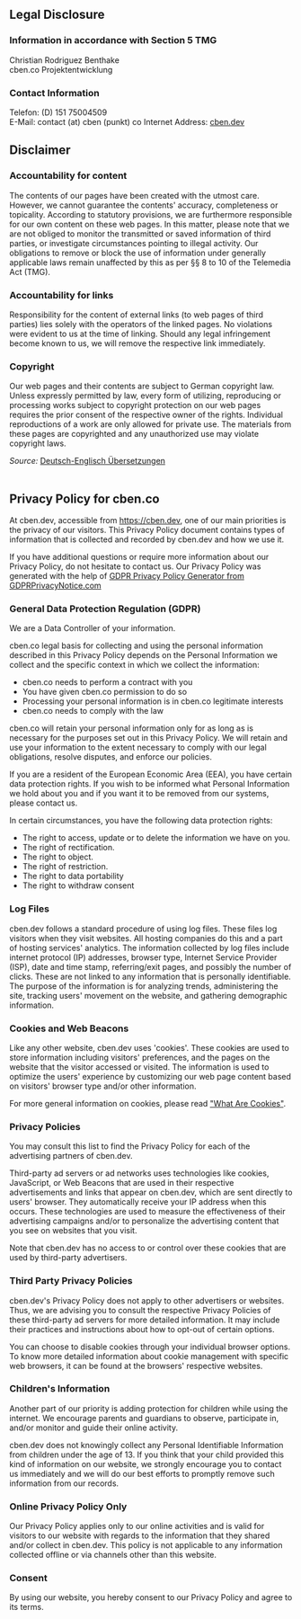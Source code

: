 ## Legal Disclosure

### Information in accordance with Section 5 TMG    

Christian Rodriguez Benthake  
cben.co Projektentwicklung

### Contact Information

Telefon: (D) 151 75004509  
E-Mail: contact (at) cben (punkt) co
Internet Address: [cben.dev](https://cben.dev)

## Disclaimer

### Accountability for content

The contents of our pages have been created with the utmost care. However, we cannot guarantee the contents' accuracy, completeness or topicality. According to statutory provisions, we are furthermore responsible for our own content on these web pages. In this matter, please note that we are not obliged to monitor the transmitted or saved information of third parties, or investigate circumstances pointing to illegal activity. Our obligations to remove or block the use of information under generally applicable laws remain unaffected by this as per §§ 8 to 10 of the Telemedia Act (TMG).

### Accountability for links

Responsibility for the content of external links (to web pages of third parties) lies solely with the operators of the linked pages. No violations were evident to us at the time of linking. Should any legal infringement become known to us, we will remove the respective link immediately.

### Copyright

Our web pages and their contents are subject to German copyright law. Unless expressly permitted by law, every form of utilizing, reproducing or processing works subject to copyright protection on our web pages requires the prior consent of the respective owner of the rights. Individual reproductions of a work are only allowed for private use. The materials from these pages are copyrighted and any unauthorized use may violate copyright laws.

<i>Source: </i><a href="http://www.translate-24h.de" target="_blank">Deutsch-Englisch Übersetzungen</a> <br><br>


## Privacy Policy for cben.co

At cben.dev, accessible from https://cben.dev, one of our main priorities is the privacy of our visitors. This Privacy Policy document contains types of information that is collected and recorded by cben.dev and how we use it.

If you have additional questions or require more information about our Privacy Policy, do not hesitate to contact us. Our Privacy Policy was generated with the help of [GDPR Privacy Policy Generator from GDPRPrivacyNotice.com](https://www.gdprprivacynotice.com/)

### General Data Protection Regulation (GDPR)

We are a Data Controller of your information.

cben.co legal basis for collecting and using the personal information described in this Privacy Policy depends on the Personal Information we collect and the specific context in which we collect the information:

*   cben.co needs to perform a contract with you
*   You have given cben.co permission to do so
*   Processing your personal information is in cben.co legitimate interests
*   cben.co needs to comply with the law

cben.co will retain your personal information only for as long as is necessary for the purposes set out in this Privacy Policy. We will retain and use your information to the extent necessary to comply with our legal obligations, resolve disputes, and enforce our policies.

If you are a resident of the European Economic Area (EEA), you have certain data protection rights. If you wish to be informed what Personal Information we hold about you and if you want it to be removed from our systems, please contact us.

In certain circumstances, you have the following data protection rights:

*   The right to access, update or to delete the information we have on you.
*   The right of rectification.
*   The right to object.
*   The right of restriction.
*   The right to data portability
*   The right to withdraw consent

### Log Files

cben.dev follows a standard procedure of using log files. These files log visitors when they visit websites. All hosting companies do this and a part of hosting services' analytics. The information collected by log files include internet protocol (IP) addresses, browser type, Internet Service Provider (ISP), date and time stamp, referring/exit pages, and possibly the number of clicks. These are not linked to any information that is personally identifiable. The purpose of the information is for analyzing trends, administering the site, tracking users' movement on the website, and gathering demographic information.

### Cookies and Web Beacons

Like any other website, cben.dev uses 'cookies'. These cookies are used to store information including visitors' preferences, and the pages on the website that the visitor accessed or visited. The information is used to optimize the users' experience by customizing our web page content based on visitors' browser type and/or other information.

For more general information on cookies, please read ["What Are Cookies"](https://www.cookieconsent.com/what-are-cookies/).

### Privacy Policies

You may consult this list to find the Privacy Policy for each of the advertising partners of cben.dev.

Third-party ad servers or ad networks uses technologies like cookies, JavaScript, or Web Beacons that are used in their respective advertisements and links that appear on cben.dev, which are sent directly to users' browser. They automatically receive your IP address when this occurs. These technologies are used to measure the effectiveness of their advertising campaigns and/or to personalize the advertising content that you see on websites that you visit.

Note that cben.dev has no access to or control over these cookies that are used by third-party advertisers.

### Third Party Privacy Policies

cben.dev's Privacy Policy does not apply to other advertisers or websites. Thus, we are advising you to consult the respective Privacy Policies of these third-party ad servers for more detailed information. It may include their practices and instructions about how to opt-out of certain options.

You can choose to disable cookies through your individual browser options. To know more detailed information about cookie management with specific web browsers, it can be found at the browsers' respective websites.

### Children's Information

Another part of our priority is adding protection for children while using the internet. We encourage parents and guardians to observe, participate in, and/or monitor and guide their online activity.

cben.dev does not knowingly collect any Personal Identifiable Information from children under the age of 13\. If you think that your child provided this kind of information on our website, we strongly encourage you to contact us immediately and we will do our best efforts to promptly remove such information from our records.

### Online Privacy Policy Only

Our Privacy Policy applies only to our online activities and is valid for visitors to our website with regards to the information that they shared and/or collect in cben.dev. This policy is not applicable to any information collected offline or via channels other than this website.

### Consent

By using our website, you hereby consent to our Privacy Policy and agree to its terms.
